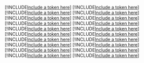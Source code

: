 [!INCLUDE[Include a token here](refs1532080896665/r1.md)]
[!INCLUDE[Include a token here](refs1532080896665/r2.md)]
[!INCLUDE[Include a token here](refs1532080896665/r3.md)]
[!INCLUDE[Include a token here](refs1532080896665/r4.md)]
[!INCLUDE[Include a token here](refs1532080896665/r5.md)]
[!INCLUDE[Include a token here](refs1532080896665/r6.md)]
[!INCLUDE[Include a token here](refs1532080896665/r7.md)]
[!INCLUDE[Include a token here](refs1532080896665/r8.md)]
[!INCLUDE[Include a token here](refs1532080896665/r9.md)]
[!INCLUDE[Include a token here](refs1532080896665/r10.md)]
[!INCLUDE[Include a token here](refs1532080896665/r11.md)]
[!INCLUDE[Include a token here](refs1532080896665/r12.md)]
[!INCLUDE[Include a token here](refs1532080896665/r13.md)]
[!INCLUDE[Include a token here](refs1532080896665/r14.md)]
[!INCLUDE[Include a token here](refs1532080896665/r15.md)]
[!INCLUDE[Include a token here](refs1532080896665/r16.md)]
[!INCLUDE[Include a token here](refs1532080896665/r17.md)]
[!INCLUDE[Include a token here](refs1532080896665/r18.md)]
[!INCLUDE[Include a token here](refs1532080896665/r19.md)]
[!INCLUDE[Include a token here](refs1532080896665/r20.md)]
